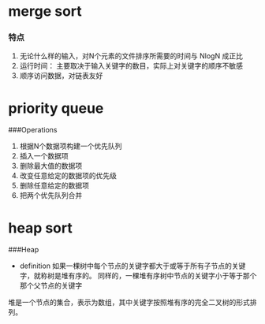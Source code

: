 # merge sort

### 特点

1. 无论什么样的输入，对N个元素的文件排序所需要的时间与 NlogN 成正比
2. 运行时间： 主要取决于输入关键字的数目，实际上对关键字的顺序不敏感
3. 顺序访问数据，对链表友好


# priority queue
###Operations
1. 根据N个数据项构建一个优先队列
2. 插入一个数据项
3. 删除最大值的数据项
4. 改变任意给定的数据项的优先级
5. 删除任意给定的数据项
6. 把两个优先队列合并

# heap sort
###Heap
- definition
如果一棵树中每个节点的关键字都大于或等于所有子节点的关键字，就称树是堆有序的。
同样的，一棵堆有序树中节点的关键字小于等于那个那个父节点的关键字

堆是一个节点的集合，表示为数组，其中关键字按照堆有序的完全二叉树的形式排列。



